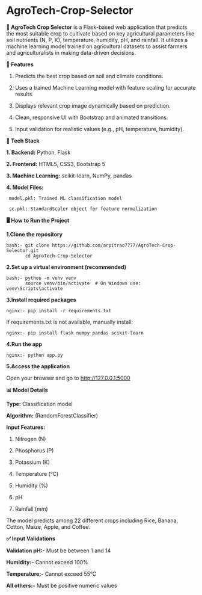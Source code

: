 # AgroTech-Crop-Selector
**🌱 AgroTech Crop Selector**
is a Flask-based web application that predicts the most suitable crop to cultivate based on key agricultural parameters like soil nutrients (N, P, K), temperature, humidity, pH, and rainfall. It utilizes a machine learning model trained on agricultural datasets to assist farmers and agriculturalists in making data-driven decisions.


**🚀 Features**
1. Predicts the best crop based on soil and climate conditions.

2. Uses a trained Machine Learning model with feature scaling for accurate results.

3. Displays relevant crop image dynamically based on prediction.

4. Clean, responsive UI with Bootstrap and animated transitions.

5. Input validation for realistic values (e.g., pH, temperature, humidity).


**🧠 Tech Stack**

**1. Backend:** Python, Flask

**2. Frontend:** HTML5, CSS3, Bootstrap 5

**3. Machine Learning:** scikit-learn, NumPy, pandas

**4. Model Files:**

     model.pkl: Trained ML classification model

     sc.pkl: StandardScaler object for feature normalization


**🖥️ How to Run the Project**

**1.Clone the repository**

    bash:- git clone https://github.com/arpitrao7777/AgroTech-Crop-Selector.git
           cd AgroTech-Crop-Selector

**2.Set up a virtual environment (recommended)**

    bash:- python -m venv venv
           source venv/bin/activate  # On Windows use: venv\Scripts\activate

**3.Install required packages**

    nginx:- pip install -r requirements.txt

If requirements.txt is not available, manually install:

    nginx:- pip install flask numpy pandas scikit-learn

**4.Run the app**

    nginx:- python app.py

**5.Access the application**

Open your browser and go to http://127.0.0.1:5000


**📊 Model Details**

**Type:** Classification model

**Algorithm:** (RandomForestClassifier)

**Input Features:**

1. Nitrogen (N)

2. Phosphorus (P)

3. Potassium (K)

4. Temperature (°C)

5. Humidity (%)

6. pH

7. Rainfall (mm)

The model predicts among 22 different crops including Rice, Banana, Cotton, Maize, Apple, and Coffee.


**✅ Input Validations**

**Validation pH:-**
Must be between 1 and 14

**Humidity:-**
Cannot exceed 100%

**Temperature:-**
Cannot exceed 55°C

**All others:-**
Must be positive numeric values
